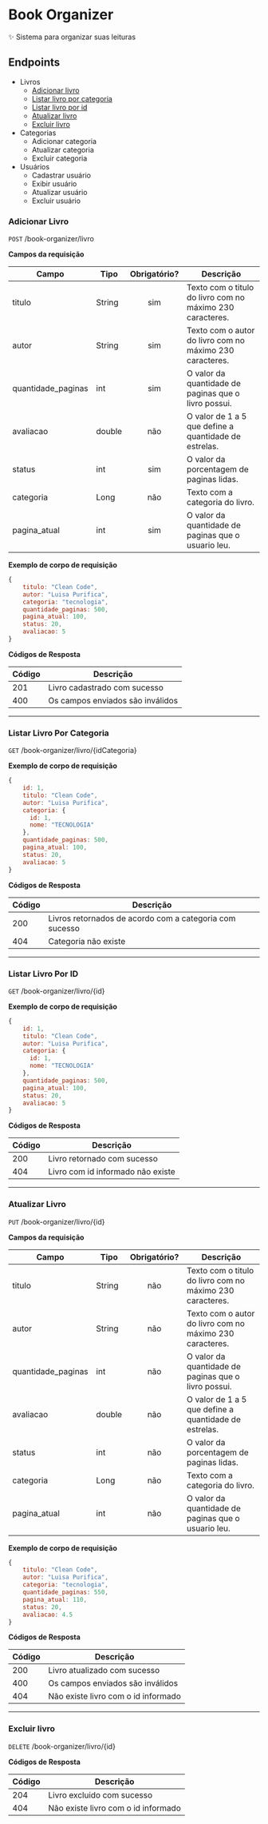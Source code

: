 # Book Organizer
:sparkles: Sistema para organizar suas leituras

## Endpoints

- Livros
  - [Adicionar livro](#adicionar-livro)
  - [Listar livro por categoria](#listar-livro-por-categoria)
  - [Listar livro por id](#listar-livro-por-id)
  - [Atualizar livro](#atualizar-livro)
  - [Excluir livro](#excluir-livro)
- Categorias
  - Adicionar categoria
  - Atualizar categoria
  - Excluir categoria
- Usuários
  - Cadastrar usuário
  - Exibir usuário
  - Atualizar usuário
  - Excluir usuário

### Adicionar Livro

`POST` /book-organizer/livro

**Campos da requisição**

| Campo            | Tipo   | Obrigatório?| Descrição
|------------------|--------|:-----------:|-
|titulo              |String  |sim          |Texto com o titulo do livro com no máximo 230 caracteres.
|autor         |String  |sim          |Texto com o autor do livro com no máximo 230 caracteres.
|quantidade_paginas  |int     |sim          |O valor da quantidade de paginas que o livro possui.
|avaliacao |double     |não          |O valor de 1 a 5 que define a quantidade de estrelas.
|status        |int  |sim          |O valor da porcentagem de paginas lidas.
|categoria        |Long  |não          |Texto com a categoria do livro.
|pagina_atual        |int  |sim          |O valor da quantidade de paginas que o usuario leu.

**Exemplo de corpo de requisição**

```js
{
    titulo: "Clean Code",
    autor: "Luisa Purifica",
    categoria: "tecnologia",
    quantidade_paginas: 500,
    pagina_atual: 100,
    status: 20,
    avaliacao: 5
}
```

**Códigos de Resposta**

| Código | Descrição
|-|-
| 201 | Livro cadastrado com sucesso
| 400 | Os campos enviados são inválidos

---

### Listar Livro Por Categoria

`GET` /book-organizer/livro/{idCategoria}

**Exemplo de corpo de requisição**

```js
{
    id: 1,
    titulo: "Clean Code",
    autor: "Luisa Purifica",
    categoria: {
      id: 1,
      nome: "TECNOLOGIA"
    },
    quantidade_paginas: 500,
    pagina_atual: 100,
    status: 20,
    avaliacao: 5
}
```

**Códigos de Resposta**

| Código | Descrição
|-|-
| 200 | Livros retornados de acordo com a categoria com sucesso
| 404 | Categoria não existe

---

### Listar Livro Por ID

`GET` /book-organizer/livro/{id}

**Exemplo de corpo de requisição**

```js
{
    id: 1,
    titulo: "Clean Code",
    autor: "Luisa Purifica",
    categoria: {
      id: 1,
      nome: "TECNOLOGIA"
    },
    quantidade_paginas: 500,
    pagina_atual: 100,
    status: 20,
    avaliacao: 5
}
```

**Códigos de Resposta**

| Código | Descrição
|-|-
| 200 | Livro retornado com sucesso
| 404 | Livro com id informado não existe

---

### Atualizar Livro

`PUT` /book-organizer/livro/{id}

**Campos da requisição**

| Campo            | Tipo   | Obrigatório?| Descrição
|------------------|--------|:-----------:|-
|titulo              |String  |não          |Texto com o titulo do livro com no máximo 230 caracteres.
|autor         |String  |não          |Texto com o autor do livro com no máximo 230 caracteres.
|quantidade_paginas  |int     |não          |O valor da quantidade de paginas que o livro possui.
|avaliacao |double     |não          |O valor de 1 a 5 que define a quantidade de estrelas.
|status        |int  |não          |O valor da porcentagem de paginas lidas.
|categoria        |Long  |não          |Texto com a categoria do livro.
|pagina_atual        |int  |não          |O valor da quantidade de paginas que o usuario leu.

**Exemplo de corpo de requisição**

```js
{
    titulo: "Clean Code",
    autor: "Luisa Purifica",
    categoria: "tecnologia",
    quantidade_paginas: 550,
    pagina_atual: 110,
    status: 20,
    avaliacao: 4.5
}
```

**Códigos de Resposta**

| Código | Descrição
|-|-
| 200 | Livro atualizado com sucesso
| 400 | Os campos enviados são inválidos
| 404 | Não existe livro com o id informado

---

### Excluir livro

`DELETE` /book-organizer/livro/{id}

**Códigos de Resposta**

| Código | Descrição
|-|-
| 204 | Livro excluido com sucesso
| 404 | Não existe livro com o id informado